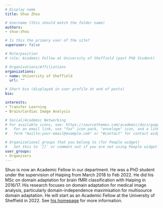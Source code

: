 ```yaml
---
# Display name
title: Shuo Zhou

# Username (this should match the folder name)
authors:
- shuo-zhou

# Is this the primary user of the site?
superuser: false

# Role/position
# role: Academic Fellow at University of Sheffield (past PhD Student) 

# Organizations/Affiliations
organizations:
- name: University of Sheffield
  url: ""

# Short bio (displayed in user profile at end of posts)
bio: 

interests:
- Transfer Learning
- Brain/Cardiac Image Analysis

# Social/Academic Networking
# For available icons, see: https://sourcethemes.com/academic/docs/page-builder/#icons
#   For an email link, use "fas" icon pack, "envelope" icon, and a link in the
#   form "mailto:your-email@example.com" or "#contact" for contact widget.

# Organizational groups that you belong to (for People widget)
#   Set this to `[]` or comment out if you are not using People widget.
user_groups:
- Organisers
---
```


Shuo is now an Academic Fellow in our department. He was a PhD student under the supervision of Haiping from March 2018 to Feb 2022. He did his MSc on domain adaptation for brain fMRI classification with Haiping in 2016/17. His research focuses on domain adaptation for medical image analysis, particularly domain-independence maximisation for multisource domain adaptation. He will start as an Academic Fellow at the University of Sheffield in 2022. See [his homepage](https://sz144.github.io/) for more information.
